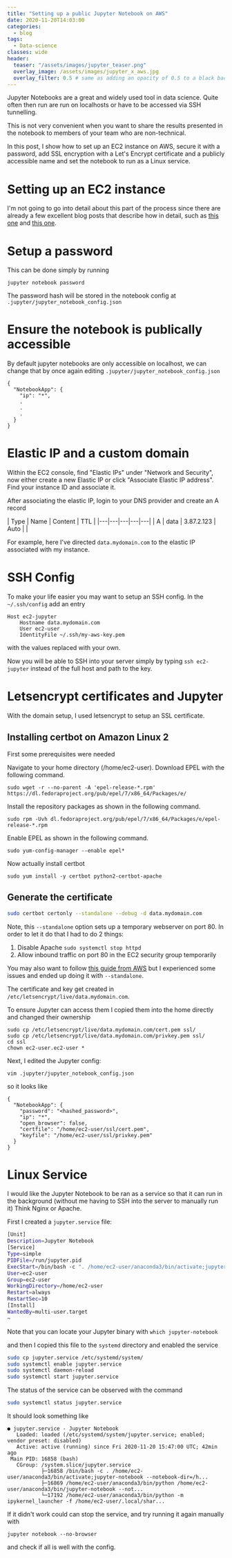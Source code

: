 ```yaml
---
title: "Setting up a public Jupyter Notebook on AWS"
date: 2020-11-20T14:03:00
categories:
  - blog
tags:
  - Data-science
classes: wide
header:
  teaser: "/assets/images/jupyter_teaser.png"
  overlay_image: /assets/images/jupyter_x_aws.jpg
  overlay_filter: 0.5 # same as adding an opacity of 0.5 to a black background
---
```


Jupyter Notebooks are a great and widely used tool in data science. Quite often then run are run on localhosts or have to be accessed via SSH tunnelling. 

This is not very convenient when you want to share the results presented in the notebook to members of your team who are non-technical.

In this post, I show how to set up an EC2 instance on AWS, secure it with a password, add SSL encryption with a Let's Encrypt certificate and a publicly accessible name and set the notebook to run as a Linux service. 

# Setting up an EC2 instance

I'm not going to go into detail about this part of the process since there are already a few excellent blog posts that describe how in detail, such as [this one](https://medium.com/@alexjsanchez/python-3-notebooks-on-aws-ec2-in-15-mostly-easy-steps-2ec5e662c6c6) and [this one](https://chrisalbon.com/aws/basics/run_project_jupyter_on_amazon_ec2/).


# Setup a password

This can be done simply by running

```
jupyter notebook password
```

The password hash will be stored in the notebook config at `.jupyter/jupyter_notebook_config.json`

# Ensure the notebook is publically accessible

By default jupyter notebooks are only accessible on localhost,
we can change that by once again editing `.jupyter/jupyter_notebook_config.json`

```
{
  "NotebookApp": {
    "ip": "*",
    .
    .
    .
  }
}
```

# Elastic IP and a custom domain

Within the EC2 console, find "Elastic IPs" under "Network and Security", now either create a new Elastic IP or click "Associate Elastic IP address". Find your instance ID and associate it.

After associating the elastic IP, login to your DNS provider and create an A record 

| Type  | Name  | Content  | TTL  |
|---|---|---|---|---|
| A  | data  | 3.87.2.123  | Auto  |   |


For example, here I've directed `data.mydomain.com` to the elastic IP associated with my instance.

# SSH Config

To make your life easier you may want to setup an SSH config.
In the `~/.ssh/config` add an entry 

```
Host ec2-jupyter
    Hostname data.mydomain.com
    User ec2-user
    IdentityFile ~/.ssh/my-aws-key.pem
```

with the values replaced with your own.

Now you will be able to SSH into your server simply by typing
`ssh ec2-jupyter` instead of the full host and path to the key.

# Letsencrypt certificates and Jupyter

With the domain setup, I used letsencrypt to setup an SSL certificate.

## Installing certbot on Amazon Linux 2

First some prerequisites were needed

Navigate to your home directory (/home/ec2-user). Download EPEL with the following command.

```
sudo wget -r --no-parent -A 'epel-release-*.rpm' https://dl.fedoraproject.org/pub/epel/7/x86_64/Packages/e/
```

Install the repository packages as shown in the following command.

```
sudo rpm -Uvh dl.fedoraproject.org/pub/epel/7/x86_64/Packages/e/epel-release-*.rpm
```

Enable EPEL as shown in the following command.

```
sudo yum-config-manager --enable epel*
```

Now actually install certbot

```
sudo yum install -y certbot python2-certbot-apache
```

## Generate the certificate

```bash
sudo certbot certonly --standalone --debug -d data.mydomain.com
```

Note, this `--standalone` option sets up a temporary webserver on port 80. In order to let it do that I had to do 2 things:

1. Disable Apache `sudo systemctl stop httpd`
2. Allow inbound traffic on port 80 in the EC2 security group temporarily


You may also want to follow [this guide from AWS](https://docs.aws.amazon.com/AWSEC2/latest/UserGuide/SSL-on-amazon-linux-2.html#letsencrypt) but I experienced some issues and ended up doing it with `--standalone`.

The certificate and key get created in `/etc/letsencrypt/live/data.mydomain.com`.

To ensure Jupyter can access them I copied them into the home directly and changed their ownership

```
sudo cp /etc/letsencrypt/live/data.mydomain.com/cert.pem ssl/
sudo cp /etc/letsencrypt/live/data.mydomain.com/privkey.pem ssl/
cd ssl
chown ec2-user.ec2-user *
```

Next, I edited the Jupyter config:

```
vim .jupyter/jupyter_notebook_config.json
```

so it looks like

```
{
  "NotebookApp": {
    "password": "<hashed_password>",
    "ip": "*",
    "open_browser": false,
    "certfile": "/home/ec2-user/ssl/cert.pem",
    "keyfile": "/home/ec2-user/ssl/privkey.pem"
  }
}
```


# Linux Service


I would like the Jupyter Notebook to be ran as a service so that it can run in the background (without me having to SSH into the server to manually run it) Think Nginx or Apache.

First I created a `jupyter.service` file:

```bash
[Unit]
Description=Jupyter Notebook
[Service]
Type=simple
PIDFile=/run/jupyter.pid
ExecStart=/bin/bash -c ". /home/ec2-user/anaconda3/bin/activate;jupyter-notebook --notebook-dir=/home/ec2-user/"
User=ec2-user
Group=ec2-user
WorkingDirectory=/home/ec2-user
Restart=always
RestartSec=10
[Install]
WantedBy=multi-user.target
~                              
```

Note that you can locate your Jupyter binary with `which jupyter-notebook`

and then I copied this file to the `systemd` directory and enabled the service

```bash
sudo cp jupyter.service /etc/systemd/system/
sudo systemctl enable jupyter.service
sudo systemctl daemon-reload
sudo systemctl start jupyter.service
```

The status of the service can be observed with the command

```bash
sudo systemctl status jupyter.service 
```

It should look something like

```
● jupyter.service - Jupyter Notebook
   Loaded: loaded (/etc/systemd/system/jupyter.service; enabled; vendor preset: disabled)
   Active: active (running) since Fri 2020-11-20 15:47:00 UTC; 42min ago
 Main PID: 16858 (bash)
   CGroup: /system.slice/jupyter.service
           ├─16858 /bin/bash -c . /home/ec2-user/anaconda3/bin/activate;jupyter-notebook --notebook-dir=/h...
           ├─16869 /home/ec2-user/anaconda3/bin/python /home/ec2-user/anaconda3/bin/jupyter-notebook --not...
           └─17192 /home/ec2-user/anaconda3/bin/python -m ipykernel_launcher -f /home/ec2-user/.local/shar...
```

If it didn't work could can stop the service, and try running it again manually with

```
jupyter notebook --no-browser
```

and check if all is well with the config.